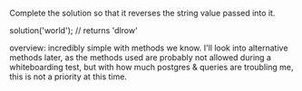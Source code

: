 Complete the solution so that it reverses the string value passed into it.

solution('world'); // returns 'dlrow'

overview: incredibly simple with methods we know. I'll look into alternative methods later, as the methods used are probably not allowed during a whiteboarding test, but with how much postgres & queries are troubling me, this is not a priority at this time. 
